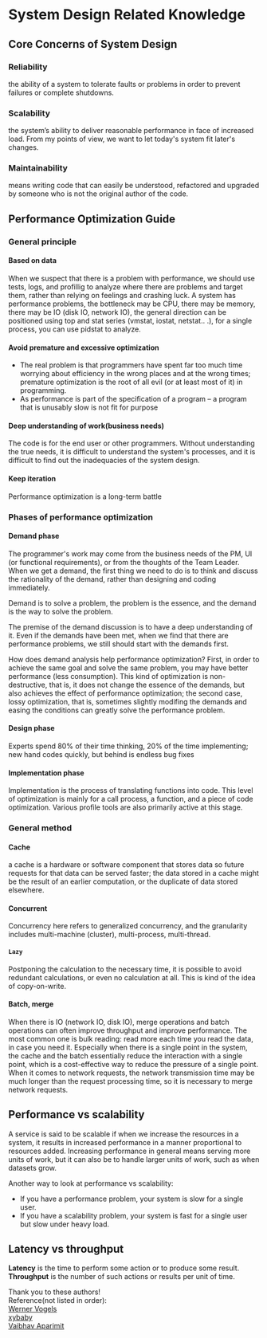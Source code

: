 System Design Related Knowledge
===============================
## Core Concerns of System Design
### Reliability  
the ability of a system to tolerate faults or problems in order to prevent failures or complete shutdowns.  
### Scalability  
the system’s ability to deliver reasonable performance in face of increased load. From my points of view, we want to let today's 
system fit later's changes. 
### Maintainability  
means writing code that can easily be understood, refactored and upgraded by someone who is not the original author of the 
code.  
## Performance Optimization Guide
### General principle
#### Based on data
When we suspect that there is a problem with performance, we should use tests, logs, and profillig to analyze where there are 
problems and target them, rather than relying on feelings and crashing luck. A system has performance problems, the bottleneck 
may be CPU, there may be memory, there may be IO (disk IO, network IO), the general direction can be positioned using top and 
stat series (vmstat, iostat, netstat.. .), for a single process, you can use pidstat to analyze.
#### Avoid premature and excessive optimization
- The real problem is that programmers have spent far too much time worrying about efficiency in the wrong places and at the 
wrong times; premature optimization is the root of all evil (or at least most of it) in programming.  
- As performance is part of the specification of a program – a program that is unusably slow is not fit for purpose
#### Deep understanding of work(business needs)
The code is for the end user or other programmers. Without understanding the true needs, it is difficult to understand the 
system's processes, and it is difficult to find out the inadequacies of the system design.
#### Keep iteration
Performance optimization is a long-term battle
### Phases of performance optimization
#### Demand phase
The programmer's work may come from the business needs of the PM, UI (or functional requirements), or from the thoughts of the 
Team Leader. When we get a demand, the first thing we need to do is to think and discuss the rationality of the demand, rather than
designing and coding immediately.

Demand is to solve a problem, the problem is the essence, and the demand is the way to solve the problem.

The premise of the demand discussion is to have a deep understanding of it. Even if the demands have been met, when 
we find that there are performance problems, we still should start with the demands first.  

How does demand analysis help performance optimization? First, in order to achieve the same goal and solve the same problem, 
you may have better performance (less consumption). This kind of optimization is non-destructive, that is, it does not 
change the essence of the demands, but also achieves the effect of performance optimization; the second case, lossy 
optimization, that is, sometimes slightly modifing the demands and easing the conditions can greatly solve the performance 
problem.
#### Design phase
Experts spend 80% of their time thinking, 20% of the time implementing; new hand codes quickly, but behind is endless bug fixes
#### Implementation phase
Implementation is the process of translating functions into code. This level of optimization is mainly for a call process, 
a function, and a piece of code optimization. Various profile tools are also primarily active at this stage.
### General method
#### Cache
a cache is a hardware or software component that stores data so future requests for that data can be served faster; the 
data stored in a cache might be the result of an earlier computation, or the duplicate of data stored elsewhere.
#### Concurrent
Concurrency here refers to generalized concurrency, and the granularity includes multi-machine (cluster), multi-process, 
multi-thread.
#### `Lazy`
Postponing the calculation to the necessary time, it is possible to avoid redundant calculations, or even no calculation 
at all. This is kind of the idea of copy-on-write.
#### Batch, merge
When there is IO (network IO, disk IO), merge operations and batch operations can often improve throughput and improve 
performance.
The most common one is bulk reading: read more each time you read the data, in case you need it. 
Especially when there is a single point in the system, the cache and the batch essentially reduce the interaction with a 
single point, which is a cost-effective way to reduce the pressure of a single point.
When it comes to network requests, the network transmission time may be much longer than the request processing time, so 
it is necessary to merge network requests.
## Performance vs scalability
A service is said to be scalable if when we increase the resources in a system, it results in increased performance in a 
manner proportional to resources added. Increasing performance in general means serving more units of work, but it can also 
be to handle larger units of work, such as when datasets grow.

Another way to look at performance vs scalability:
- If you have a performance problem, your system is slow for a single user.
- If you have a scalability problem, your system is fast for a single user but slow under heavy load.

## Latency vs throughput
**Latency** is the time to perform some action or to produce some result.
**Throughput** is the number of such actions or results per unit of time.




Thank you to these authors!  
Reference(not listed in order):  
[Werner Vogels](https://www.allthingsdistributed.com/2006/03/a_word_on_scalability.html)  
[xybaby](https://www.cnblogs.com/xybaby/p/9055734.html)  
[Vaibhav Aparimit](https://hackernoon.com/@v_aparimit)
